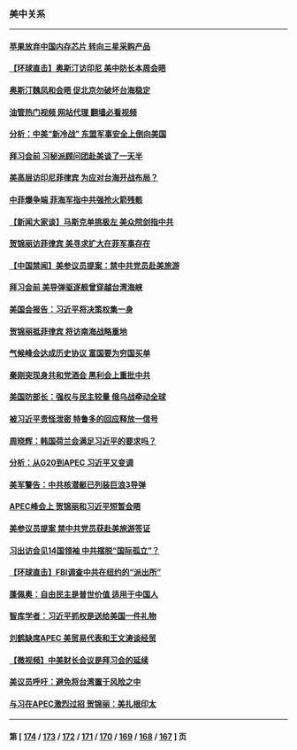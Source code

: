 ### 美中关系
---
#### [苹果放弃中国内存芯片 转向三星采购产品](../../pages/nf1412576/n13870732.md?11222045) 
#### [【环球直击】奥斯汀访印尼 美中防长本周会晤](../../pages/nf1412576/n13870466.md?11222045) 
#### [奥斯汀魏凤和会晤 促北京勿破坏台海稳定](../../pages/nf1412576/n13870623.md?11222045) 
#### [油管热门视频 网站代理 翻墙必看视频](http://138.2.39.72:81/youtube.html?epic-marker?11222045)
#### [分析：中美“新冷战” 东盟军事安全上倒向美国](../../pages/nf1412576/n13870403.md?11222045) 
#### [拜习会前 习秘派顾问团赴美谈了一天半](../../pages/nf1412576/n13870401.md?11222045) 
#### [美高层访印尼菲律宾 为应对台海开战布局？](../../pages/nf1412576/n13870434.md?11222045) 
#### [中菲爆争端 菲海军指中共强抢火箭残骸](../../pages/nf1412576/n13870342.md?11222045) 
#### [【新闻大家谈】马斯克单挑极左 美众院剑指中共](../../pages/nf1412576/n13870262.md?11222045) 
#### [贺锦丽访菲律宾 美寻求扩大在菲军事存在](../../pages/nf1412576/n13870191.md?11222045) 
#### [【中国禁闻】美参议员提案：禁中共党员赴美旅游](../../pages/nf1412576/n13870126.md?11222045) 
#### [拜习会前 美导弹驱逐舰曾穿越台湾海峡](../../pages/nf1412576/n13869825.md?11222045) 
#### [美国会报告：习近平将决策权集一身](../../pages/nf1412576/n13868227.md?11222045) 
#### [贺锦丽抵菲律宾 将访南海战略重地](../../pages/nf1412576/n13869708.md?11222045) 
#### [气候峰会达成历史协议 富国要为穷国买单](../../pages/nf1412576/n13869697.md?11222045) 
#### [秦刚突现身共和党酒会 黑利会上重批中共](../../pages/nf1412576/n13869661.md?11222045) 
#### [美国防部长：强权与民主较量 俄乌战牵动全球](../../pages/nf1412576/n13869590.md?11222045) 
#### [被习近平责怪泄密 特鲁多的回应释放一信号](../../pages/nf1412576/n13869336.md?11222045) 
#### [周晓辉：韩国荷兰会满足习近平的要求吗？](../../pages/nf1412576/n13869334.md?11222045) 
#### [分析：从G20到APEC 习近平又变调](../../pages/nf1412576/n13869256.md?11222045) 
#### [美军警告：中共核潜艇已列装巨浪3导弹](../../pages/nf1412576/n13869050.md?11222045) 
#### [APEC峰会上 贺锦丽和习近平短暂会晤](../../pages/nf1412576/n13868909.md?11222045) 
#### [美参议员提案 禁中共党员获赴美旅游签证](../../pages/nf1412576/n13868791.md?11222045) 
#### [习出访会见14国领袖 中共摆脱“国际孤立”？](../../pages/nf1412576/n13868467.md?11222045) 
#### [【环球直击】FBI调查中共在纽约的“派出所”](../../pages/nf1412576/n13868756.md?11222045) 
#### [蓬佩奥：自由民主是普世价值 适用于中国人](../../pages/nf1412576/n13868777.md?11222045) 
#### [智库学者：习近平抓权是送给美国一件礼物](../../pages/nf1412576/n13868755.md?11222045) 
#### [刘鹤缺席APEC 美贸易代表和王文涛谈经贸](../../pages/nf1412576/n13868724.md?11222045) 
#### [【微视频】中美财长会议是拜习会的延续](../../pages/nf1412576/n13868630.md?11222045) 
#### [美议员呼吁：避免将台湾置于风险之中](../../pages/nf1412576/n13868599.md?11222045) 
#### [与习在APEC激烈过招 贺锦丽：美扎根印太](../../pages/nf1412576/n13868701.md?11222045) 

---
#### 第 [ [174](./174.md?11222045) / [173](./173.md?11222045) / [172](./172.md?11222045) / [171](./171.md?11222045) / [170](./170.md?11222045) / [169](./169.md?11222045) / [168](./168.md?11222045) / [167](./167.md?11222045) ] 页
